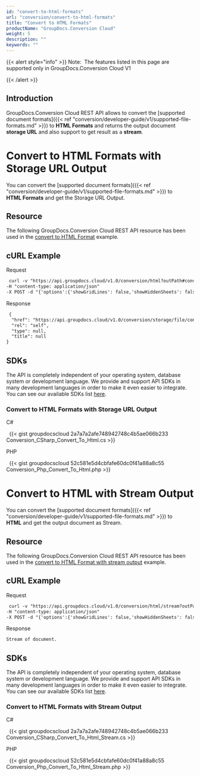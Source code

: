 ```yaml
---
id: "convert-to-html-formats"
url: "conversion/convert-to-html-formats"
title: "Convert to HTML Formats"
productName: "GroupDocs.Conversion Cloud"
weight: 5
description: ""
keywords: ""
---
```


{{< alert style="info" >}}
Note:  The features listed in this page are supported only in GroupDocs.Conversion Cloud V1

{{< /alert >}}

## Introduction ##

GroupDocs.Conversion Cloud REST API allows to convert the [supported document formats]({{< ref "conversion/developer-guide/v1/supported-file-formats.md" >}}) to **HTML Formats** and returns the output document **storage URL** and also support to get result as a **stream**.

# Convert to HTML Formats with Storage URL Output #

You can convert the [supported document formats]({{< ref "conversion/developer-guide/v1/supported-file-formats.md" >}}) to **HTML Formats** and get the Storage URL Output.

## Resource ##

The following GroupDocs.Conversion Cloud REST API resource has been used in the [convert to HTML Format](https://apireference.groupdocs.cloud/conversion/#!/HtmlConvert/ConvertToHtml) example.

## cURL Example ##

 Request

```html
 curl -v "https://api.groupdocs.cloud/v1.0/conversion/html?outPath#conversions%2F&#x26;appsid#XXXX&#x26;signature#XXX-XX"
-H "content-type: application/json"
-X POST -d "{'options':{'showGridLines': false,'showHiddenSheets': false,'hideWordTrackedChanges': false,'hidePdfAnnotations': false,'hideComments': false},'sourceFile':{'folder':'conversions','name':'sample.docx'}}"

```

 Response

```html
 {
  "href": "https://api.groupdocs.cloud/v1.0/conversion/storage/file/conversions/sample.html",
  "rel": "self",
  "type": null,
  "title": null
}
```

## SDKs ##

The API is completely independent of your operating system, database system or development language. We provide and support API SDKs in many development languages in order to make it even easier to integrate. You can see our available SDKs list [here](https://github.com/groupdocs-conversion-cloud).

### Convert to HTML Formats with Storage URL Output ###

 C#

 
{{< gist groupdocscloud 2a7a7a2afe748942748c4b5ae066b233 Conversion_CSharp_Convert_To_Html.cs >}}

 PHP

 
{{< gist groupdocscloud 52c581e5d4cbfafe60dc0f41a88a8c55 Conversion_Php_Convert_To_Html.php >}}

# Convert to HTML with Stream Output #

You can convert the [supported document formats]({{< ref "conversion/developer-guide/v1/supported-file-formats.md" >}}) to **HTML** and get the output document as Stream.

## Resource ##

The following GroupDocs.Conversion Cloud REST API resource has been used in the [convert to HTML Format with stream output](https://apireference.groupdocs.cloud/conversion/#!/HtmlConvert/ConvertToHtmlStream) example.

## cURL Example ##

 Request

```html
 curl -v "https://api.groupdocs.cloud/v1.0/conversion/html/stream?outPath#conversions%2F&#x26;appsid#XXXX&#x26;signature#XXX-XX"
-H "content-type: application/json"
-X POST -d "{'options':{'showGridLines': false,'showHiddenSheets': false,'hideWordTrackedChanges': false,'hidePdfAnnotations': false,'hideComments': false},'sourceFile':{'folder':'conversions','name':'sample.docx'}}"

```

 Response

```html
Stream of document.
```

## SDKs ##

The API is completely independent of your operating system, database system or development language. We provide and support API SDKs in many development languages in order to make it even easier to integrate. You can see our available SDKs list [here](https://github.com/groupdocs-conversion-cloud).

### Convert to HTML Formats with Stream Output ###

 C#

 
{{< gist groupdocscloud 2a7a7a2afe748942748c4b5ae066b233 Conversion_CSharp_Convert_To_Html_Stream.cs >}}

 PHP

 
{{< gist groupdocscloud 52c581e5d4cbfafe60dc0f41a88a8c55 Conversion_Php_Convert_To_Html_Stream.php >}}

